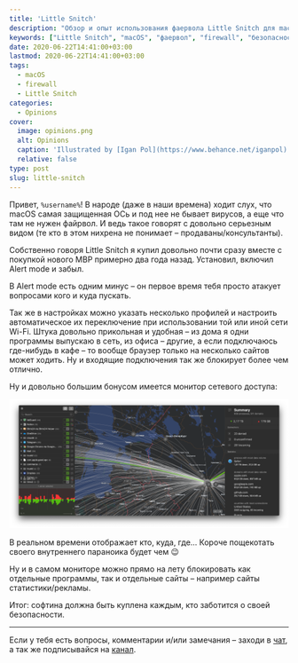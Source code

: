 ```yaml
---
title: 'Little Snitch'
description: "Обзор и опыт использования фаервола Little Snitch для macOS: настройка, профили, мониторинг сетевой активности и рекомендации по безопасности."
keywords: ["Little Snitch", "macOS", "фаервол", "firewall", "безопасность", "Alert mode", "мониторинг сети", "профили", "сетевой доступ"]
date: 2020-06-22T14:41:00+03:00
lastmod: 2020-06-22T14:41:00+03:00
tags:
  - macOS
  - firewall
  - Little Snitch
categories:
  - Opinions
cover:
  image: opinions.png
  alt: Opinions
  caption: 'Illustrated by [Igan Pol](https://www.behance.net/iganpol)'
  relative: false
type: post
slug: little-snitch
---
```


Привет, `%username%`! В народе (даже в наши времена) ходит слух, что macOS самая защищенная ОСь и под нее не бывает вирусов, а еще что там не нужен файрвол. И ведь такое говорят с довольно серьезным видом (те кто в этом нихрена не понимает – продаваны/консультанты).

Собственно говоря Little Snitch я купил довольно почти сразу вместе с покупкой нового MBP примерно два года назад. Установил, включил Alert mode и забыл. 

В Alert mode есть одним минус – он первое время тебя просто атакует вопросами кого и куда пускать. 

Так же в настройках можно указать несколько профилей и настроить автоматическое их переключение при использовании той или иной сети Wi-Fi. Штука довольно прикольная и удобная – из дома я одни программы выпускаю в сеть, из офиса – другие, а если подключаюсь где-нибудь в кафе – то вообще браузер только на несколько сайтов может ходить. Ну и входящие подключения так же блокирует более чем отлично.

Ну и довольно большим бонусом имеется монитор сетевого доступа:

![f8f08539-5799-4c67-a957-61f751ee7991.png](./f8f08539-5799-4c67-a957-61f751ee7991.png)

В реальном времени отображает кто, куда, где... Короче пощекотать своего внутреннего параноика будет чем 😉

Ну и в самом мониторе можно прямо на лету блокировать как отдельные программы, так и отдельные сайты – например сайты статистики/рекламы.

Итог: софтина должна быть куплена каждым, кто заботится о своей безопасности. 

---

Если у тебя есть вопросы, комментарии и/или замечания – заходи в [чат](https://ttttt.me/jtprogru_chat), а так же подписывайся на [канал](https://ttttt.me/jtprogru_channel).
